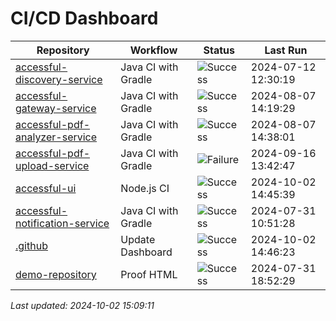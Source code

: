 # CI/CD Dashboard

| Repository | Workflow | Status | Last Run |
| ---------- | -------- | ------ | -------- |
| [accessful-discovery-service](https://github.com/Accessful-AI/accessful-discovery-service) | Java CI with Gradle | ![Success](https://img.shields.io/badge/Success-brightgreen) | 2024-07-12 12:30:19 |
| [accessful-gateway-service](https://github.com/Accessful-AI/accessful-gateway-service) | Java CI with Gradle | ![Success](https://img.shields.io/badge/Success-brightgreen) | 2024-08-07 14:19:29 |
| [accessful-pdf-analyzer-service](https://github.com/Accessful-AI/accessful-pdf-analyzer-service) | Java CI with Gradle | ![Success](https://img.shields.io/badge/Success-brightgreen) | 2024-08-07 14:38:01 |
| [accessful-pdf-upload-service](https://github.com/Accessful-AI/accessful-pdf-upload-service) | Java CI with Gradle | ![Failure](https://img.shields.io/badge/Failure-red) | 2024-09-16 13:42:47 |
| [accessful-ui](https://github.com/Accessful-AI/accessful-ui) | Node.js CI | ![Success](https://img.shields.io/badge/Success-brightgreen) | 2024-10-02 14:45:39 |
| [accessful-notification-service](https://github.com/Accessful-AI/accessful-notification-service) | Java CI with Gradle | ![Success](https://img.shields.io/badge/Success-brightgreen) | 2024-07-31 10:51:28 |
| [.github](https://github.com/Accessful-AI/.github) | Update Dashboard | ![Success](https://img.shields.io/badge/Success-brightgreen) | 2024-10-02 14:46:23 |
| [demo-repository](https://github.com/Accessful-AI/demo-repository) | Proof HTML | ![Success](https://img.shields.io/badge/Success-brightgreen) | 2024-07-31 18:52:29 |


*Last updated: 2024-10-02 15:09:11*